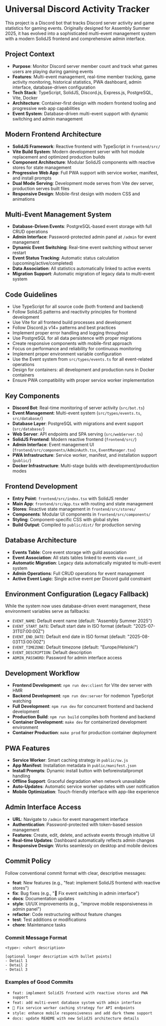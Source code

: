 <!-- Use this file to provide workspace-specific custom instructions to Copilot. For more details, visit https://code.visualstudio.com/docs/copilot/copilot-customization#_use-a-githubcopilotinstructionsmd-file -->

# Universal Discord Activity Tracker

This project is a Discord bot that tracks Discord server activity and game statistics for gaming events. Originally designed for Assembly Summer 2025, it has evolved into a sophisticated multi-event management system with a modern SolidJS frontend and comprehensive admin interface.

## Project Context
- **Purpose**: Monitor Discord server member count and track what games users are playing during gaming events
- **Features**: Multi-event management, real-time member tracking, game activity monitoring, historical statistics, PWA dashboard, admin interface, database-driven configuration
- **Tech Stack**: TypeScript, SolidJS, Discord.js, Express.js, PostgreSQL, Vite, Docker
- **Architecture**: Container-first design with modern frontend tooling and progressive web app capabilities
- **Event System**: Database-driven multi-event support with dynamic switching and admin management

## Modern Frontend Architecture
- **SolidJS Framework**: Reactive frontend with TypeScript in `frontend/src/`
- **Vite Build System**: Modern development server with hot module replacement and optimized production builds
- **Component Architecture**: Modular SolidJS components with reactive stores for state management
- **Progressive Web App**: Full PWA support with service worker, manifest, and install prompts
- **Dual Mode Serving**: Development mode serves from Vite dev server, production serves built files
- **Responsive Design**: Mobile-first design with modern CSS and animations

## Multi-Event Management System
- **Database-Driven Events**: PostgreSQL-based event storage with full CRUD operations
- **Admin Interface**: Password-protected admin panel at `/admin` for event management
- **Dynamic Event Switching**: Real-time event switching without server restart
- **Event Status Tracking**: Automatic status calculation (upcoming/active/completed)
- **Data Association**: All statistics automatically linked to active events
- **Migration Support**: Automatic migration of legacy data to multi-event system

## Code Guidelines
- Use TypeScript for all source code (both frontend and backend)
- Follow SolidJS patterns and reactivity principles for frontend development
- Use Vite for all frontend build processes and development
- Follow Discord.js v14+ patterns and best practices
- Implement proper error handling and logging throughout
- Use PostgreSQL for all data persistence with proper migrations
- Create responsive components with mobile-first approach
- Focus on performance and reliability for continuous monitoring
- Implement proper environment variable configuration
- Use the Event system from `src/types/events.ts` for all event-related operations
- Design for containers: all development and production runs in Docker containers
- Ensure PWA compatibility with proper service worker implementation

## Key Components
- **Discord Bot**: Real-time monitoring of server activity (`src/bot.ts`)
- **Event Management**: Multi-event system (`src/types/events.ts`, `src/database/`)
- **Database Layer**: PostgreSQL with migrations and event support (`src/database/`)
- **Web Server**: API endpoints and SPA serving (`src/webServer.ts`)
- **SolidJS Frontend**: Modern reactive frontend (`frontend/src/`)
- **Admin Interface**: Event management UI (`frontend/src/components/AdminAuth.tsx`, `EventManager.tsx`)
- **PWA Infrastructure**: Service worker, manifest, and installation support (`public/`)
- **Docker Infrastructure**: Multi-stage builds with development/production modes

## Frontend Development
- **Entry Point**: `frontend/src/index.tsx` with SolidJS render
- **Main App**: `frontend/src/App.tsx` with routing and state management
- **Stores**: Reactive state management in `frontend/src/stores/`
- **Components**: Modular UI components in `frontend/src/components/`
- **Styling**: Component-specific CSS with global styles
- **Build Output**: Compiled to `public/dist/` for production serving

## Database Architecture
- **Events Table**: Core event storage with guild association
- **Event Association**: All stats tables linked to events via `event_id`
- **Automatic Migration**: Legacy data automatically migrated to multi-event system
- **Admin Operations**: Full CRUD operations for event management
- **Active Event Logic**: Single active event per Discord guild constraint

## Environment Configuration (Legacy Fallback)
While the system now uses database-driven event management, these environment variables serve as fallbacks:
- `EVENT_NAME`: Default event name (default: "Assembly Summer 2025")
- `EVENT_START_DATE`: Default start date in ISO format (default: "2025-07-31T07:00:00Z")
- `EVENT_END_DATE`: Default end date in ISO format (default: "2025-08-03T13:00:00Z")
- `EVENT_TIMEZONE`: Default timezone (default: "Europe/Helsinki")
- `EVENT_DESCRIPTION`: Default description
- `ADMIN_PASSWORD`: Password for admin interface access

## Development Workflow
- **Frontend Development**: `npm run dev:client` for Vite dev server with HMR
- **Backend Development**: `npm run dev:server` for nodemon TypeScript watching
- **Full Development**: `npm run dev` for concurrent frontend and backend development
- **Production Build**: `npm run build` compiles both frontend and backend
- **Container Development**: `make dev` for containerized development environment
- **Container Production**: `make prod` for production container deployment

## PWA Features
- **Service Worker**: Smart caching strategy in `public/sw.js`
- **App Manifest**: Installation metadata in `public/manifest.json`
- **Install Prompts**: Dynamic install button with beforeinstallprompt handling
- **Offline Support**: Graceful degradation when network unavailable
- **Auto-Updates**: Automatic service worker updates with user notification
- **Mobile Optimization**: Touch-friendly interface with app-like experience

## Admin Interface Access
- **URL**: Navigate to `/admin` for event management interface
- **Authentication**: Password-protected with token-based session management
- **Features**: Create, edit, delete, and activate events through intuitive UI
- **Real-time Updates**: Dashboard automatically reflects admin changes
- **Responsive Design**: Works seamlessly on desktop and mobile devices

## Commit Policy
Follow conventional commit format with clear, descriptive messages:
- **feat**: New features (e.g., "feat: implement SolidJS frontend with reactive stores")
- **fix**: Bug fixes (e.g., "🐛 Fix event switching in admin interface")
- **docs**: Documentation updates
- **style**: UI/UX improvements (e.g., "improve mobile responsiveness in admin panel")
- **refactor**: Code restructuring without feature changes
- **test**: Test additions or modifications
- **chore**: Maintenance tasks

### Commit Message Format
```
<type>: <short description>

[optional longer description with bullet points]
- Detail 1
- Detail 2
- Detail 3
```

### Examples of Good Commits
- `feat: implement SolidJS frontend with reactive stores and PWA support`
- `feat: add multi-event database system with admin interface`
- `🐛 Fix service worker caching strategy for API endpoints`
- `style: enhance mobile responsiveness and add dark theme support`
- `docs: update README with new SolidJS architecture details`
